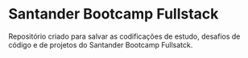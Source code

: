 # Santander Bootcamp Fullstack
Repositório criado para salvar as codificações de estudo, desafios de código e de projetos do Santander Bootcamp Fullsatck.
